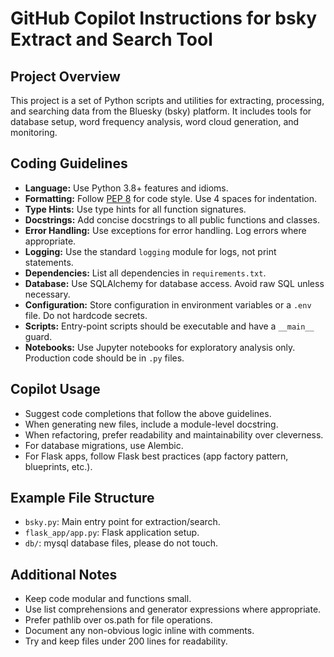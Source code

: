 # GitHub Copilot Instructions for bsky Extract and Search Tool

## Project Overview
This project is a set of Python scripts and utilities for extracting, processing, and searching data from the Bluesky (bsky) platform. It includes tools for database setup, word frequency analysis, word cloud generation, and monitoring.

## Coding Guidelines
- **Language:** Use Python 3.8+ features and idioms.
- **Formatting:** Follow [PEP 8](https://peps.python.org/pep-0008/) for code style. Use 4 spaces for indentation.
- **Type Hints:** Use type hints for all function signatures.
- **Docstrings:** Add concise docstrings to all public functions and classes.
- **Error Handling:** Use exceptions for error handling. Log errors where appropriate.
- **Logging:** Use the standard `logging` module for logs, not print statements.
- **Dependencies:** List all dependencies in `requirements.txt`.
- **Database:** Use SQLAlchemy for database access. Avoid raw SQL unless necessary.
- **Configuration:** Store configuration in environment variables or a `.env` file. Do not hardcode secrets.
- **Scripts:** Entry-point scripts should be executable and have a `__main__` guard.
- **Notebooks:** Use Jupyter notebooks for exploratory analysis only. Production code should be in `.py` files.

## Copilot Usage
- Suggest code completions that follow the above guidelines.
- When generating new files, include a module-level docstring.
- When refactoring, prefer readability and maintainability over cleverness.
- For database migrations, use Alembic.
- For Flask apps, follow Flask best practices (app factory pattern, blueprints, etc.).

## Example File Structure
- `bsky.py`: Main entry point for extraction/search.
- `flask_app/app.py`: Flask application setup.
- `db/`: mysql database files, please do not touch.

## Additional Notes
- Keep code modular and functions small.
- Use list comprehensions and generator expressions where appropriate.
- Prefer pathlib over os.path for file operations.
- Document any non-obvious logic inline with comments.
- Try and keep files under 200 lines for readability.

